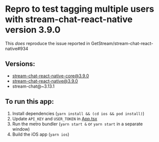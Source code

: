 # Repro to test tagging multiple users with stream-chat-react-native version 3.9.0

This *does* reproduce the issue reported in GetStream/stream-chat-react-native#934

## Versions:

* stream-chat-react-native-core@3.9.0
* stream-chat-react-native@3.9.0
* stream-chat@~3.13.1

## To run this app:

1. Install dependencies (`yarn install && (cd ios && pod install)`)
2. Update `API_KEY` and `USER_TOKEN` in [App.tsx](./App.tsx)
3. Run the metro bundler (`yarn start &` or `yarn start` in a separate window)
4. Build the iOS app (`yarn ios`)
